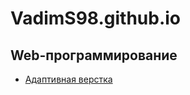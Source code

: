 # VadimS98.github.io
## Web-программирование
  * [Адаптивная верстка](https://VadimS98.github.io/ "Первая лаба")
